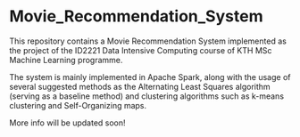 # Movie_Recommendation_System

This repository contains a Movie Recommendation System implemented as the project of the ID2221 Data Intensive Computing course of KTH MSc Machine Learning programme.  

The system is mainly implemented in Apache Spark, along with the usage of several suggested methods as the Alternating Least Squares algorithm (serving as a baseline method) and clustering algorithms 
such as k-means clustering and Self-Organizing maps.

More info will be updated soon!
